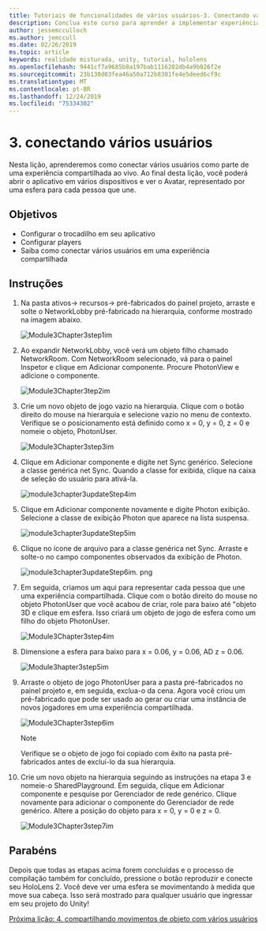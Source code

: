 ```yaml
---
title: Tutoriais de funcionalidades de vários usuários-3. Conectando vários usuários
description: Conclua este curso para aprender a implementar experiências compartilhadas de vários usuários em um aplicativo do HoloLens 2.
author: jessemcculloch
ms.author: jemccull
ms.date: 02/26/2019
ms.topic: article
keywords: realidade misturada, unity, tutorial, hololens
ms.openlocfilehash: 9441cf7a9685b8a197bab1116202db4a9b026f2e
ms.sourcegitcommit: 23b130d03fea46a50a712b8301fe4e5deed6cf9c
ms.translationtype: MT
ms.contentlocale: pt-BR
ms.lasthandoff: 12/24/2019
ms.locfileid: "75334302"
---
```

# <a name="3-connecting-multiple-users"></a>3. conectando vários usuários

Nesta lição, aprenderemos como conectar vários usuários como parte de uma experiência compartilhada ao vivo. Ao final desta lição, você poderá abrir o aplicativo em vários dispositivos e ver o Avatar, representado por uma esfera para cada pessoa que une.

## <a name="objectives"></a>Objetivos

* Configurar o trocadilho em seu aplicativo
* Configurar players
* Saiba como conectar vários usuários em uma experiência compartilhada

## <a name="instructions"></a>Instruções

1. Na pasta ativos-> recursos-> pré-fabricados do painel projeto, arraste e solte o NetworkLobby pré-fabricado na hierarquia, conforme mostrado na imagem abaixo.

    ![Module3Chapter3step1im](images/module3chapter3step1im.PNG)

2. Ao expandir NetworkLobby, você verá um objeto filho chamado NetworkRoom. Com NetworkRoom selecionado, vá para o painel Inspetor e clique em Adicionar componente. Procure PhotonView e adicione o componente.

    ![Module3Chapter3tep2im](images/module3chapter3step2im.PNG)

3. Crie um novo objeto de jogo vazio na hierarquia. Clique com o botão direito do mouse na hierarquia e selecione vazio no menu de contexto. Verifique se o posicionamento está definido como x = 0, y = 0, z = 0 e nomeie o objeto, PhotonUser.

    ![Module3Chapter3step3im](images/module3chapter3step3im.PNG)

4. Clique em Adicionar componente e digite net Sync genérico. Selecione a classe genérica net Sync. Quando a classe for exibida, clique na caixa de seleção do usuário para ativá-la.

    ![module3chapter3updateStep4im](images/module3chapter3updateStep4im.png)

5. Clique em Adicionar componente novamente e digite Photon exibição. Selecione a classe de exibição Photon que aparece na lista suspensa.

    ![module3chapter3updateStep5im](images/module3chapter3updateStep5im.png)

6. Clique no ícone de arquivo para a classe genérica net Sync. Arraste e solte-o no campo componentes observados da exibição de Photon.

    ![module3chapter3updateStep6im. png](images/module3chapter3updateStep6im.png)

7. Em seguida, criamos um aqui para representar cada pessoa que une uma experiência compartilhada. Clique com o botão direito do mouse no objeto PhotonUser que você acabou de criar, role para baixo até "objeto 3D e clique em esfera. Isso criará um objeto de jogo de esfera como um filho do objeto PhotonUser.

    ![Module3Chapter3step4im](images/module3chapter3step4im.PNG)

8. Dimensione a esfera para baixo para x = 0.06, y = 0.06, AD z = 0.06.

    ![Module3hapter3step5im](images/module3chapter3step5im.PNG)

9. Arraste o objeto de jogo PhotonUser para a pasta pré-fabricados no painel projeto e, em seguida, exclua-o da cena. Agora você criou um pré-fabricado que pode ser usado ao gerar ou criar uma instância de novos jogadores em uma experiência compartilhada.

    ![Module3Chapter3step6im](images/module3chapter3step6im.PNG)

    >[!NOTE]
    >Verifique se o objeto de jogo foi copiado com êxito na pasta pré-fabricados antes de excluí-lo da sua hierarquia.

10. Crie um novo objeto na hierarquia seguindo as instruções na etapa 3 e nomeie-o SharedPlayground. Em seguida, clique em Adicionar componente e pesquise por Gerenciador de rede genérico.  Clique novamente para adicionar o componente do Gerenciador de rede genérico. Altere a posição do objeto para x = 0, y = 0 e z = 0.

    ![Module3Chapter3step7im](images/module3chapter3step7im.PNG)

## <a name="congratulations"></a>Parabéns

Depois que todas as etapas acima forem concluídas e o processo de compilação também for concluído, pressione o botão reproduzir e conecte seu HoloLens 2. Você deve ver uma esfera se movimentando à medida que move sua cabeça. Isso será mostrado para qualquer usuário que ingressar em seu projeto do Unity!

[Próxima lição: 4. compartilhando movimentos de objeto com vários usuários](mrlearning-sharing(photon)-ch4.md)
